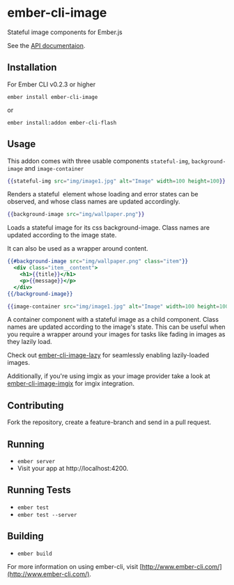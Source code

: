 # ember-cli-image

Stateful image components for Ember.js

See the [API documentaion](http://bustlelabs.github.io/ember-cli-image/).

## Installation

For Ember CLI v0.2.3 or higher
```
ember install ember-cli-image
```
or
```
ember install:addon ember-cli-flash
```

## Usage
This addon comes with three usable components `stateful-img`, `background-image` and `image-container`


```handlebars
{{stateful-img src="img/image1.jpg" alt="Image" width=100 height=100}}
```
Renders a stateful <img> element whose loading and error states can be
observed, and whose class names are updated accordingly.

```handlebars
{{background-image src="img/wallpaper.png"}}
```
Loads a stateful image for its css background-image.
Class names are updated according to the image state.

It can also be used as a wrapper around content.
```handlebars
{{#background-image src="img/wallpaper.png" class="item"}}
  <div class="item__content">
    <h1>{{title}}</h1>
    <p>{{message}}</p>
  </div>
{{/background-image}}
```

```handlebars
{{image-container src="img/image1.jpg" alt="Image" width=100 height=100}}
```
A container component with a stateful image as a child component.
Class names are updated according to the image's state. This can be useful when
you require a wrapper around your images for tasks like fading in images as they
lazily load.

Check out [ember-cli-image-lazy](https://github.com/bustlelabs/ember-cli-image-lazy) for seamlessly enabling lazily-loaded images.

Additionally, if you're using imgix as your image provider take a look at
[ember-cli-image-imgix](https://github.com/bustlelabs/ember-cli-image-imgix) for imgix integration.

## Contributing
Fork the repository, create a feature-branch and send in a pull request.

## Running

* `ember server`
* Visit your app at http://localhost:4200.

## Running Tests

* `ember test`
* `ember test --server`

## Building

* `ember build`

For more information on using ember-cli, visit [http://www.ember-cli.com/](http://www.ember-cli.com/).
